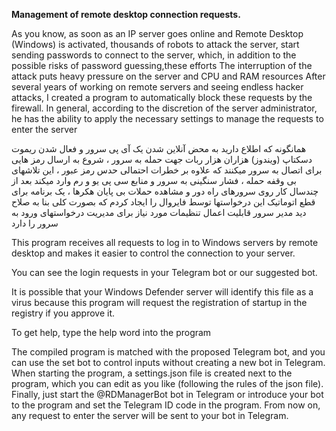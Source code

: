 **Management of remote desktop connection requests.**


As you know, as soon as an IP server goes online and Remote Desktop (Windows) is activated, thousands of robots to attack the server, start sending passwords to
connect to the server, which, in addition to the possible risks of password guessing,these efforts The interruption of the attack puts heavy pressure on the server and CPU and RAM resources
After several years of working on remote servers and seeing endless hacker attacks, I created a program to automatically block these requests by the firewall.
In general, according to the discretion of the server administrator, he has the ability to apply the necessary settings to manage the requests to enter the server


همانگونه که اطلاع دارید به محض آنلاین شدن یک آی پی سرور و فعال شدن ریموت دسکتاپ (ویندوز) هزاران هزار ربات جهت حمله به سرور ، شروع به ارسال رمز هایی برای اتصال به سرور میکنند که علاوه بر خطرات احتمالی حدس رمز عبور ، این تلاشهای بی وقفه حمله ، فشار سنگینی به سرور و منابع سی پی یو و رم وارد میکند
بعد از چندسال کار روی سرورهای راه دور و مشاهده حملات بی پایان هکرها ، یک برنامه برای قطع اتوماتیک این درخواستها توسط فایروال را ایجاد کردم
که بصورت کلی بنا به صلاح دید مدیر سرور قابلیت اعمال تنظیمات مورد نیاز برای مدیریت درخواستهای ورود به سرور را دارد


This program receives all requests to log in to Windows servers by remote desktop and makes it easier to control the connection to your server.

You can see the login requests in your Telegram bot or our suggested bot.

It is possible that your Windows Defender server will identify this file as a virus because this program will request the registration of startup in the registry if you approve it.

To get help, type the help word into the program

The compiled program is matched with the proposed Telegram bot, and you can use the set bot to control inputs without creating a new bot in Telegram.
When starting the program, a settings.json file is created next to the program, which you can edit as you like (following the rules of the json file).
Finally, just start the @RDManagerBot bot in Telegram or introduce your bot to the program and set the Telegram ID code in the program.
From now on, any request to enter the server will be sent to your bot in Telegram.
